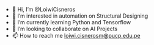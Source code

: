 - 👋 Hi, I’m @LoiwiCisneros
- 👀 I’m interested in automation on Structural Designing
- 🌱 I’m currently learning Python and Tensorflow
- 💞️ I’m looking to collaborate on AI Projects
- 📫 How to reach me loiwi.cisnerosm@pucp.edu.pe
